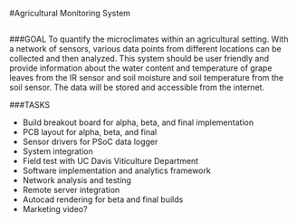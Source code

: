 #Agricultural Monitoring System
##

###GOAL
To quantify the microclimates within an agricultural setting. With a network of sensors, various data points from different locations can be collected and then analyzed. This system should be user friendly and provide information about the water content and temperature of grape leaves from the IR sensor and soil moisture and soil temperature from the soil sensor. The data will be stored and accessible from the internet.

###TASKS
* Build breakout board for alpha, beta, and final implementation
* PCB layout for alpha, beta, and final
* Sensor drivers for PSoC data logger 
* System integration
* Field test with UC Davis Viticulture Department
* Software implementation and analytics framework
* Network analysis and testing
* Remote server integration
* Autocad rendering for beta and final builds
* Marketing video?




